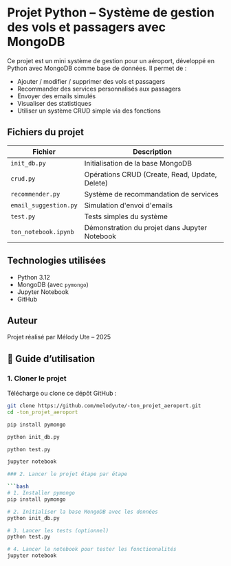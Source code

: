 # Projet Python – Système de gestion des vols et passagers avec MongoDB

Ce projet est un mini système de gestion pour un aéroport, développé en Python avec MongoDB comme base de données. Il permet de :

- Ajouter / modifier / supprimer des vols et passagers
- Recommander des services personnalisés aux passagers
- Envoyer des emails simulés
- Visualiser des statistiques
- Utiliser un système CRUD simple via des fonctions

## Fichiers du projet

| Fichier                | Description |
|------------------------|-------------|
| `init_db.py`           | Initialisation de la base MongoDB |
| `crud.py`              | Opérations CRUD (Create, Read, Update, Delete) |
| `recommender.py`       | Système de recommandation de services |
| `email_suggestion.py`  | Simulation d'envoi d'emails |
| `test.py`              | Tests simples du système |
| `ton_notebook.ipynb`   | Démonstration du projet dans Jupyter Notebook |

## Technologies utilisées

- Python 3.12
- MongoDB (avec `pymongo`)
- Jupyter Notebook
- GitHub

## Auteur

Projet réalisé par Mélody Ute – 2025

## 📖 Guide d’utilisation

### 1. Cloner le projet

Télécharge ou clone ce dépôt GitHub :

```bash
git clone https://github.com/melodyute/-ton_projet_aeroport.git
cd -ton_projet_aeroport

pip install pymongo

python init_db.py

python test.py

jupyter notebook

### 2. Lancer le projet étape par étape

```bash
# 1. Installer pymongo
pip install pymongo

# 2. Initialiser la base MongoDB avec les données
python init_db.py

# 3. Lancer les tests (optionnel)
python test.py

# 4. Lancer le notebook pour tester les fonctionnalités
jupyter notebook


